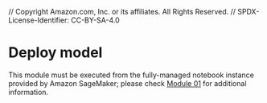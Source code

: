 // Copyright Amazon.com, Inc. or its affiliates. All Rights Reserved. // SPDX-License-Identifier: CC-BY-SA-4.0

# Deploy model

This module must be executed from the fully-managed notebook instance provided by Amazon SageMaker; please check <a href="../01_create_notebook_instance/">Module 01</a> for additional information.